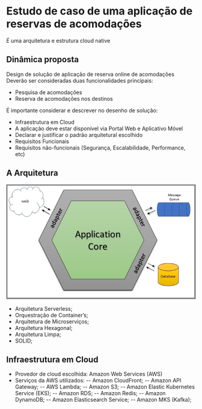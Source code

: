 # Estudo de caso de uma aplicação de reservas de acomodações
É uma arquitetura e estrutura cloud native

## Dinâmica proposta
Design de solução de aplicação de reserva online de acomodações 
Deverão ser consideradas duas funcionalidades principais: 
- Pesquisa de acomodações
- Reserva de acomodações nos destinos 

É importante considerar e descrever no desenho de solução: 

- Infraestrutura em Cloud 
- A aplicação deve estar disponível via Portal Web e Aplicativo Móvel 
- Declarar e justificar o padrão arquitetural escolhido
- Requisitos Funcionais 
- Requisitos não-funcionais (Segurança, Escalabilidade, Performance, etc) 

## A Arquitetura
![Arquitetura de Solução](https://raw.githubusercontent.com/flavrance/task-app-backend/main/docs/hexagonal_style-1.jpg)
- Arquitetura Serverless;
- Orquestração de Container’s;
- Arquitetura de Microserviços;
- Arquitetura Hexagonal;
- Arquitetura Limpa;
- SOLID;

## Infraestrutura em Cloud
- Provedor de cloud escolhida: Amazon Web Services (AWS)
- Serviços da AWS utilizados:
-- Amazon CloudFront;
-- Amazon API Gateway;
-- AWS Lambda;
-- Amazon S3;
-- Amazon Elastic Kubernetes Service (EKS);
-- Amazon RDS;
-- Amazon Redis;
-- Amazon DynamoDB;
-- Amazon Elasticsearch Service;
-- Amazon MKS (Kafka);
 
